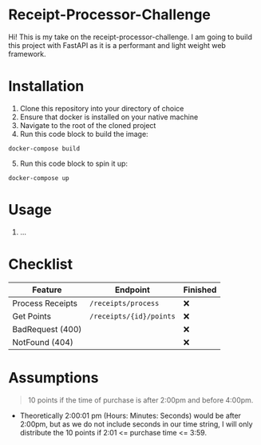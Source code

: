 # Receipt-Processor-Challenge

Hi! This is my take on the receipt-processor-challenge. I am going to build this project with FastAPI as it is a performant and light weight web framework. 

# Installation

1. Clone this repository into your directory of choice
2. Ensure that docker is installed on your native machine
3. Navigate to the root of the cloned project
4. Run this code block to build the image:

```shell
docker-compose build
```

5. Run this code block to spin it up:

```shell
docker-compose up
```

# Usage

  1. ...

# Checklist

| Feature         | Endpoint                  | Finished |
|------------------|---------------------------|----------|
| Process Receipts | `/receipts/process`       | ❌       |
| Get Points       | `/receipts/{id}/points`   | ❌       |
| BadRequest (400) |                           | ❌       |
| NotFound (404)   |                           | ❌       |

# Assumptions

  >  10 points if the time of purchase is after 2:00pm and before 4:00pm.

* Theoretically 2:00:01 pm (Hours: Minutes: Seconds) would be after 2:00pm, but as we do not include seconds in our time string, I will only distribute the 10 points if 2:01 <= purchase time <= 3:59.